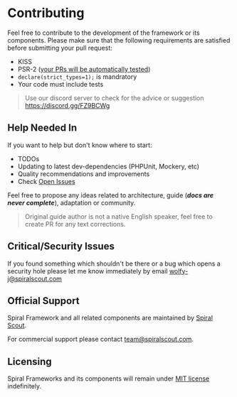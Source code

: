 # Contributing
Feel free to contribute to the development of the framework or its components. Please make sure that the following
 requirements are satisfied before submitting your pull request:

* KISS
* PSR-2 ([your PRs will be automatically tested](https://github.com/spiral/framework/blob/master/.travis.yml#L30))
* `declare(strict_types=1);` is mandratory
* Your code must include tests

> Use our discord server to check for the advice or suggestion https://discord.gg/FZ9BCWg

## Help Needed In
If you want to help but don't know where to start:

* TODOs
* Updating to latest dev-dependencies (PHPUnit, Mockery, etc)
* Quality recommendations and improvements
* Check [Open Issues](https://github.com/spiral/framework/issues)

Feel free to propose any ideas related to architecture, guide (___docs are never complete___),  adaptation or community.

> Original guide author is not a native English speaker, feel free to create PR for any text corrections.

## Critical/Security Issues
If you found something which shouldn't be there or a bug which opens a security hole please let me know immediately by email 
[wolfy-j@spiralscout.com](mailto:team@spiralscout.com)

## Official Support
Spiral Framework and all related components are maintained by [Spiral Scout](https://spiralscout.com/). 

For commercial support please contact team@spiralscout.com.

## Licensing
Spiral Frameworks and its components will remain under [MIT license](/license.md) indefinitely.
